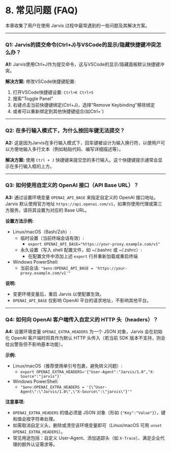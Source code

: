 # 8. 常见问题 (FAQ)

本章收集了用户在使用 Jarvis 过程中最常遇到的一些问题及其解决方案。

---

### Q1: Jarvis的提交命令(Ctrl+J)与VSCode的显示/隐藏快捷键冲突怎么办？

**A1:** Jarvis使用Ctrl+J作为提交命令，这与VSCode的显示/隐藏面板默认快捷键冲突。

**解决方案:**
修改VSCode快捷键配置:
1. 打开VSCode快捷键设置: `Ctrl+K Ctrl+S`
2. 搜索"Toggle Panel"
3. 右键点击当前快捷键绑定(Ctrl+J)，选择"Remove Keybinding"移除绑定
4. 或者可以重新绑定到其他快捷键组合(如Ctrl+`)

---

### Q2: 在多行输入模式下，为什么按回车键无法提交？

**A2:** 这是因为Jarvis在多行输入模式下，回车键被设计为输入换行符，以便用户可以方便地输入多行文本（例如粘贴代码、编写详细描述等）。

**解决方案:**
使用 `Ctrl + J` 快捷键来提交您的多行输入。这个快捷键提示通常会显示在多行输入框的上方。

---

### Q3: 如何使用自定义的 OpenAI 接口（API Base URL）？

**A3:** 通过设置环境变量 `OPENAI_API_BASE` 来指定自定义的 OpenAI 接口地址。Jarvis 默认使用官方地址 `https://api.openai.com/v1`，如果你使用代理或第三方服务，请将其设置为对应的 Base URL。

**设置方法示例:**
- Linux/macOS（Bash/Zsh）:
  - 临时设置（当前终端会话有效）:
    - `export OPENAI_API_BASE="https://your-proxy.example.com/v1"`
  - 永久设置（写入 shell 配置文件，如 ~/.bashrc 或 ~/.zshrc）:
    - 在配置文件中添加上述 `export` 行并重新加载或重启终端
- Windows PowerShell:
  - 当前会话: `"$env:OPENAI_API_BASE = 'https://your-proxy.example.com/v1'"`

**说明:**
- 变更环境变量后，重启 Jarvis 以使配置生效。
- `OPENAI_API_BASE` 仅影响 OpenAI 平台的请求地址，不影响其他平台。

---

### Q4: 如何向 OpenAI 客户端传入自定义的 HTTP 头（headers）？

**A4:** 设置环境变量 `OPENAI_EXTRA_HEADERS` 为一个 JSON 对象，Jarvis 会在初始化 OpenAI 客户端时将其作为默认 HTTP 头传入（若当前 SDK 版本不支持，则会给出警告但不影响基本功能）。

**示例:**
- Linux/macOS（推荐使用单引号包裹，避免转义问题）:
  - `export OPENAI_EXTRA_HEADERS='{"User-Agent":"Jarvis/1.0","X-Source":"jarvis"}'`
- Windows PowerShell:
  - `"$env:OPENAI_EXTRA_HEADERS = '{\"User-Agent\":\"Jarvis/1.0\",\"X-Source\":\"jarvis\"}'"`

**注意事项:**
- `OPENAI_EXTRA_HEADERS` 的值必须是 JSON 对象（形如 `{"Key":"Value"}`），键和值会按字符串处理。
- 如需取消自定义头，删除或清空该环境变量即可（Linux/macOS 可用 `unset OPENAI_EXTRA_HEADERS`）。
- 常见用途包括：自定义 User-Agent、添加追踪头（如 `X-Trace`）、满足企业代理的额外认证需求等。

